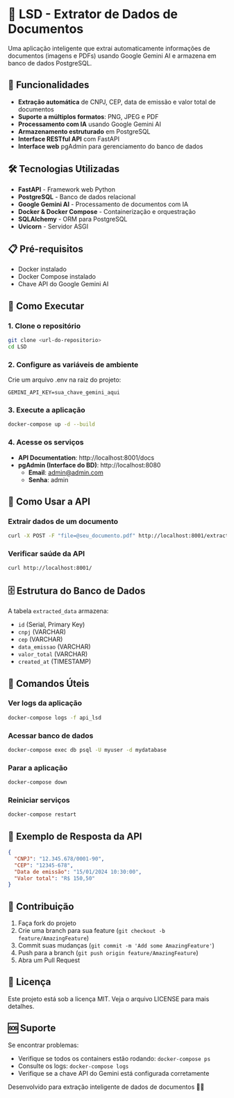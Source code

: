 # 📄 LSD - Extrator de Dados de Documentos

Uma aplicação inteligente que extrai automaticamente informações de documentos (imagens e PDFs) usando Google Gemini AI e armazena em banco de dados PostgreSQL.

## 🚀 Funcionalidades

- **Extração automática** de CNPJ, CEP, data de emissão e valor total de documentos
- **Suporte a múltiplos formatos**: PNG, JPEG e PDF
- **Processamento com IA** usando Google Gemini AI
- **Armazenamento estruturado** em PostgreSQL
- **Interface RESTful API** com FastAPI
- **Interface web** pgAdmin para gerenciamento do banco de dados

## 🛠️ Tecnologias Utilizadas

- **FastAPI** - Framework web Python
- **PostgreSQL** - Banco de dados relacional
- **Google Gemini AI** - Processamento de documentos com IA
- **Docker & Docker Compose** - Containerização e orquestração
- **SQLAlchemy** - ORM para PostgreSQL
- **Uvicorn** - Servidor ASGI

## 📋 Pré-requisitos

- Docker instalado
- Docker Compose instalado
- Chave API do Google Gemini AI

## 🚀 Como Executar

### 1. Clone o repositório
```bash
git clone <url-do-repositorio>
cd LSD
```

### 2. Configure as variáveis de ambiente
Crie um arquivo .env na raiz do projeto:
```
GEMINI_API_KEY=sua_chave_gemini_aqui
```

### 3. Execute a aplicação
```bash
docker-compose up -d --build
```

### 4. Acesse os serviços
- **API Documentation**: http://localhost:8001/docs
- **pgAdmin (Interface do BD)**: http://localhost:8080
  - **Email**: admin@admin.com
  - **Senha**: admin

## 📡 Como Usar a API

### Extrair dados de um documento
```bash
curl -X POST -F "file=@seu_documento.pdf" http://localhost:8001/extract-data
```

### Verificar saúde da API
```bash
curl http://localhost:8001/
```

## 🗄️ Estrutura do Banco de Dados
A tabela `extracted_data` armazena:
- `id` (Serial, Primary Key)
- `cnpj` (VARCHAR)
- `cep` (VARCHAR)
- `data_emissao` (VARCHAR)
- `valor_total` (VARCHAR)
- `created_at` (TIMESTAMP)

## 🔧 Comandos Úteis

### Ver logs da aplicação
```bash
docker-compose logs -f api_lsd
```

### Acessar banco de dados
```bash
docker-compose exec db psql -U myuser -d mydatabase
```

### Parar a aplicação
```bash
docker-compose down
```

### Reiniciar serviços
```bash
docker-compose restart
```

## 📝 Exemplo de Resposta da API
```json
{
  "CNPJ": "12.345.678/0001-90",
  "CEP": "12345-678",
  "Data de emissão": "15/01/2024 10:30:00",
  "Valor total": "R$ 150,50"
}
```

## 🤝 Contribuição
1. Faça fork do projeto
2. Crie uma branch para sua feature (`git checkout -b feature/AmazingFeature`)
3. Commit suas mudanças (`git commit -m 'Add some AmazingFeature'`)
4. Push para a branch (`git push origin feature/AmazingFeature`)
5. Abra um Pull Request

## 📄 Licença
Este projeto está sob a licença MIT. Veja o arquivo LICENSE para mais detalhes.

## 🆘 Suporte
Se encontrar problemas:
- Verifique se todos os containers estão rodando: `docker-compose ps`
- Consulte os logs: `docker-compose logs`
- Verifique se a chave API do Gemini está configurada corretamente

Desenvolvido para extração inteligente de dados de documentos 📄✨
